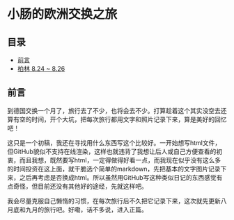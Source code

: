 # 小肠的欧洲交换之旅

## 目录

- [前言](##1)
- [柏林 8.24 ~ 8.26](1_Berlin.md)

<h2 id = "1">前言</h2>
到德国交换一个月了，旅行去了不少，也将会去不少。打算趁着这个其实没空去还算有空的时间，开个大坑，把每次旅行都用文字和照片记录下来，算是美好的回忆吧！

这只是一个初稿，我还在寻找用什么东西写这个比较好。一开始想写html文件，但GitHub貌似不支持在线渲染，这样也就违背了我想让后人或自己方便查看的初衷，而且我想，既然要写html，一定得做得好看一点，而我现在似乎没有这么多的时间投资在这上面，就干脆选个简单的markdown，先把基本的文字图片记录下来，之后再考虑是否换成html。所以虽然用GitHub写这种类似日记的东西感觉有点奇怪，但目前还没有其他好的途经，先就这样吧。

我会尽量克服自己懒惰的习惯，在每次旅行后不久把它记录下来，这次就先更新八月底和九月的旅行吧。好嘞，话不多说，进入正篇。